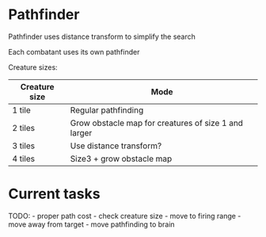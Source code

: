 # Pathfinder #

Pathfinder uses distance transform to simplify the search

Each combatant uses its own pathfinder

Creature sizes:

| Creature size | Mode
| ---------- | ---------------------------------------- |
|    1 tile  | Regular pathfinding                      |
|    2 tiles | Grow obstacle map for creatures of size 1 and larger |
|    3 tiles | Use distance transform? |
|    4 tiles | Size3 + grow obstacle map |

# Current tasks #

TODO:
    - proper path cost
    - check creature size
    - move to firing range
    - move away from target
    - move pathfinding to brain